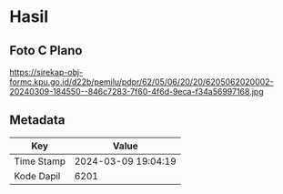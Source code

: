# Hasil

## Foto C Plano

https://sirekap-obj-formc.kpu.go.id/d22b/pemilu/pdpr/62/05/06/20/20/6205062020002-20240309-184550--846c7283-7f60-4f6d-9eca-f34a56997168.jpg


## Metadata

| Key        | Value               |
| ---------- | ------------------- |
| Time Stamp | 2024-03-09 19:04:19 |
| Kode Dapil | 6201                |



